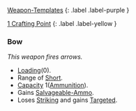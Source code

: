 
[Weapon-Templates](Game/Weapon-Templates)
{: .label .label-purple }

[1 Crafting Point](Game/Designing-Weapons#Crafting%20Points)
{: .label .label-yellow }

### Bow
*This weapon fires arrows.* 
* [Loading](Game/Core/Blocks/Loading)(0).
* Range of [Short](Game/Core/Movement#Short).
* [Capacity](Game/Core/Blocks/Capacity) 1([Ammunition](Game/Example-Gear.md#Ammunition)).
* Gains [Salvageable-Ammo](Game/Core/Blocks/Salvageable-Ammo).
* Loses [Striking](Game/Core/Blocks/Striking) and gains [Targeted](Game/Core/Blocks/Targeted).